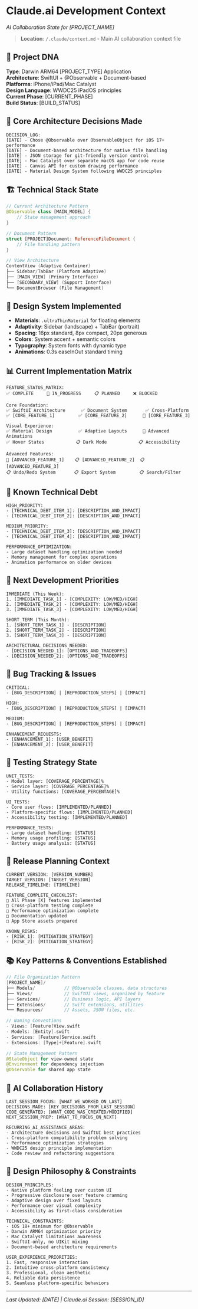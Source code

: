 # Claude.ai Development Context
*AI Collaboration State for [PROJECT_NAME]*

> **Location**: `/.claude/context.md` - Main AI collaboration context file

## 🎯 Project DNA
**Type**: Darwin ARM64 [PROJECT_TYPE] Application  
**Architecture**: SwiftUI + @Observable + Document-based  
**Platforms**: iPhone/iPad/Mac Catalyst  
**Design Language**: WWDC25 iPadOS principles  
**Current Phase**: [CURRENT_PHASE]  
**Build Status**: [BUILD_STATUS]  

## 🧠 Core Architecture Decisions Made
```
DECISION_LOG:
[DATE] - Chose @Observable over ObservableObject for iOS 17+ performance
[DATE] - Document-based architecture for native file handling  
[DATE] - JSON storage for git-friendly version control
[DATE] - Mac Catalyst over separate macOS app for code reuse
[DATE] - Canvas API for custom drawing performance
[DATE] - Material Design System following WWDC25 principles
```

## 🏗️ Technical Stack State
```swift
// Current Architecture Pattern
@Observable class [MAIN_MODEL] {
	// State management approach
}

// Document Pattern
struct [PROJECT]Document: ReferenceFileDocument {
	// File handling pattern
}

// View Architecture
ContentView (Adaptive Container)
├── Sidebar/TabBar (Platform Adaptive)
├── [MAIN_VIEW] (Primary Interface)
├── [SECONDARY_VIEW] (Support Interface)
└── DocumentBrowser (File Management)
```

## 🎨 Design System Implemented
- **Materials**: `.ultraThinMaterial` for floating elements
- **Adaptivity**: Sidebar (landscape) + TabBar (portrait)  
- **Spacing**: 16px standard, 8px compact, 20px generous
- **Colors**: System accent + semantic colors
- **Typography**: System fonts with dynamic type
- **Animations**: 0.3s easeInOut standard timing

## 📊 Current Implementation Matrix
```
FEATURE_STATUS_MATRIX:
✅ COMPLETE     🚧 IN_PROGRESS     📋 PLANNED     ❌ BLOCKED

Core Foundation:
✅ SwiftUI Architecture      ✅ Document System       ✅ Cross-Platform
✅ [CORE_FEATURE_1]         ✅ [CORE_FEATURE_2]      🚧 [CORE_FEATURE_3]

Visual Experience:  
✅ Material Design          ✅ Adaptive Layouts      🚧 Advanced Animations
✅ Hover States            📋 Dark Mode            📋 Accessibility

Advanced Features:
🚧 [ADVANCED_FEATURE_1]    📋 [ADVANCED_FEATURE_2]  📋 [ADVANCED_FEATURE_3]
📋 Undo/Redo System       📋 Export System         📋 Search/Filter
```

## 🔧 Known Technical Debt
```
HIGH_PRIORITY:
- [TECHNICAL_DEBT_ITEM_1]: [DESCRIPTION_AND_IMPACT]
- [TECHNICAL_DEBT_ITEM_2]: [DESCRIPTION_AND_IMPACT]

MEDIUM_PRIORITY:  
- [TECHNICAL_DEBT_ITEM_3]: [DESCRIPTION_AND_IMPACT]
- [TECHNICAL_DEBT_ITEM_4]: [DESCRIPTION_AND_IMPACT]

PERFORMANCE_OPTIMIZATION:
- Large dataset handling optimization needed
- Memory management for complex operations
- Animation performance on older devices
```

## 🎯 Next Development Priorities
```
IMMEDIATE (This Week):
1. [IMMEDIATE_TASK_1] - [COMPLEXITY: LOW/MED/HIGH]
2. [IMMEDIATE_TASK_2] - [COMPLEXITY: LOW/MED/HIGH]
3. [IMMEDIATE_TASK_3] - [COMPLEXITY: LOW/MED/HIGH]

SHORT_TERM (This Month):
1. [SHORT_TERM_TASK_1] - [DESCRIPTION]
2. [SHORT_TERM_TASK_2] - [DESCRIPTION]
3. [SHORT_TERM_TASK_3] - [DESCRIPTION]

ARCHITECTURAL_DECISIONS_NEEDED:
- [DECISION_NEEDED_1]: [OPTIONS_AND_TRADEOFFS]
- [DECISION_NEEDED_2]: [OPTIONS_AND_TRADEOFFS]
```

## 🐛 Bug Tracking & Issues
```
CRITICAL:
- [BUG_DESCRIPTION] | [REPRODUCTION_STEPS] | [IMPACT]

HIGH:
- [BUG_DESCRIPTION] | [REPRODUCTION_STEPS] | [IMPACT]

MEDIUM:
- [BUG_DESCRIPTION] | [REPRODUCTION_STEPS] | [IMPACT]

ENHANCEMENT_REQUESTS:
- [ENHANCEMENT_1]: [USER_BENEFIT]
- [ENHANCEMENT_2]: [USER_BENEFIT]
```

## 🧪 Testing Strategy State
```
UNIT_TESTS:
- Model layer: [COVERAGE_PERCENTAGE]%
- Service layer: [COVERAGE_PERCENTAGE]%
- Utility functions: [COVERAGE_PERCENTAGE]%

UI_TESTS:
- Core user flows: [IMPLEMENTED/PLANNED]
- Platform-specific flows: [IMPLEMENTED/PLANNED]
- Accessibility testing: [IMPLEMENTED/PLANNED]

PERFORMANCE_TESTS:
- Large dataset handling: [STATUS]
- Memory usage profiling: [STATUS]  
- Battery usage analysis: [STATUS]
```

## 🚀 Release Planning Context
```
CURRENT_VERSION: [VERSION_NUMBER]
TARGET_VERSION: [TARGET_VERSION]
RELEASE_TIMELINE: [TIMELINE]

FEATURE_COMPLETE_CHECKLIST:
□ All Phase [X] features implemented
□ Cross-platform testing complete
□ Performance optimization complete
□ Documentation updated
□ App Store assets prepared

KNOWN_RISKS:
- [RISK_1]: [MITIGATION_STRATEGY]
- [RISK_2]: [MITIGATION_STRATEGY]
```

## 📚 Key Patterns & Conventions Established
```swift
// File Organization Pattern
[PROJECT_NAME]/
├── Models/           // @Observable classes, data structures
├── Views/            // SwiftUI views, organized by feature
├── Services/         // Business logic, API layers
├── Extensions/       // Swift extensions, utilities
└── Resources/        // Assets, JSON files, etc.

// Naming Conventions
- Views: [Feature]View.swift
- Models: [Entity].swift  
- Services: [Feature]Service.swift
- Extensions: [Type]+[Feature].swift

// State Management Pattern
@StateObject for view-owned state
@Environment for dependency injection
@Observable for shared app state
```

## 🔄 AI Collaboration History
```
LAST_SESSION_FOCUS: [WHAT_WE_WORKED_ON_LAST]
DECISIONS_MADE: [KEY_DECISIONS_FROM_LAST_SESSION]
CODE_GENERATED: [WHAT_CODE_WAS_CREATED/MODIFIED]
NEXT_SESSION_PREP: [WHAT_TO_FOCUS_ON_NEXT]

RECURRING_AI_ASSISTANCE_AREAS:
- Architecture decisions and SwiftUI best practices
- Cross-platform compatibility problem solving  
- Performance optimization strategies
- WWDC25 design principle implementation
- Code review and refactoring suggestions
```

## 🎨 Design Philosophy & Constraints
```
DESIGN_PRINCIPLES:
- Native platform feeling over custom UI
- Progressive disclosure over feature cramming
- Adaptive design over fixed layouts
- Performance over visual complexity
- Accessibility as first-class consideration

TECHNICAL_CONSTRAINTS:
- iOS 18+ minimum for @Observable
- Darwin ARM64 optimization priority
- Mac Catalyst limitations awareness
- SwiftUI-only, no UIKit mixing
- Document-based architecture requirements

USER_EXPERIENCE_PRIORITIES:
1. Fast, responsive interaction
2. Intuitive cross-platform consistency  
3. Professional, clean aesthetic
4. Reliable data persistence
5. Seamless platform-specific behaviors
```

---
*Last Updated: [DATE] | Claude.ai Session: [SESSION_ID]*